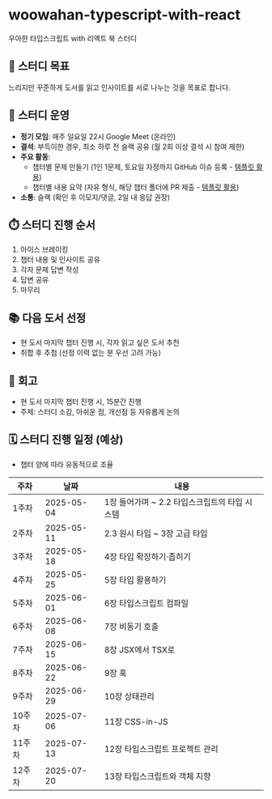 # woowahan-typescript-with-react

우아한 타입스크립트 with 리액트 북 스터디

## 🎯 스터디 목표

느리지만 꾸준하게 도서를 읽고 인사이트를 서로 나누는 것을 목표로 합니다.

## 🚙 스터디 운영

* **정기 모임**: 매주 일요일 22시 Google Meet (온라인)
* **결석**: 부득이한 경우, 최소 하루 전 슬랙 공유 (월 2회 이상 결석 시 참여 제한)
* **주요 활동**:
  * 챕터별 문제 만들기 (1인 1문제, 토요일 자정까지 GitHub 이슈 등록 - [템플릿 활용](/.github/ISSUE_TEMPLATE/))
  * 챕터별 내용 요약 (자유 형식, 해당 챕터 폴더에 PR 제출 - [템플릿 활용](/.github/pull_request_template.md))
* **소통**: 슬랙 (확인 후 이모지/댓글, 2일 내 응답 권장)

## ⏱️ 스터디 진행 순서

1. 아이스 브레이킹
2. 챕터 내용 및 인사이트 공유
3. 각자 문제 답변 작성
4. 답변 공유
5. 마무리

## 📚 다음 도서 선정

* 현 도서 마지막 챕터 진행 시, 각자 읽고 싶은 도서 추천
* 취합 후 추첨 (선정 이력 없는 분 우선 고려 가능)

## 💬 회고

* 현 도서 마지막 챕터 진행 시, 15분간 진행
* 주제: 스터디 소감, 아쉬운 점, 개선점 등 자유롭게 논의

## 🗓️ 스터디 진행 일정 (예상)

* 챕터 양에 따라 유동적으로 조율

| 주차 | 날짜       | 내용                             |
| ---- | ---------- | -------------------------------  |
| 1주차 | 2025-05-04 | 1장 들어가며 ~ 2.2 타입스크립트의 타입 시스템 |
| 2주차 | 2025-05-11 | 2.3 원시 타입 ~ 3장 고급 타입   |
| 3주차 | 2025-05-18 | 4장 타입 확장하기·좁히기        |
| 4주차 | 2025-05-25 | 5장 타입 활용하기
| 5주차 | 2025-06-01 | 6장 타입스크립트 컴파일         |
| 6주차 | 2025-06-08 | 7장 비동기 호출                 |
| 7주차 | 2025-06-15 | 8장 JSX에서 TSX로               |
| 8주차 | 2025-06-22 | 9장 훅                          |
| 9주차 | 2025-06-29 | 10장 상태관리                   |
| 10주차| 2025-07-06 | 11장 CSS-in-JS                |
| 11주차| 2025-07-13 | 12장 타입스크립트 프로젝트 관리 |
| 12주차| 2025-07-20 | 13장 타입스크립트와 객체 지향   |
